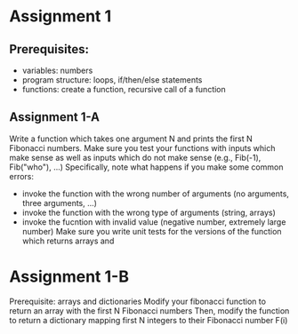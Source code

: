 # Assignment 1

## Prerequisites: 
- variables: numbers
- program structure: loops, if/then/else statements
- functions: create a function, recursive call of a function

## Assignment 1-A
Write a function which takes one argument N and prints the first N Fibonacci numbers. 
Make sure you test your functions with inputs which make sense as well as inputs which do not make sense (e.g., Fib(-1), Fib("who"), ...) 
Specifically, note what happens if you make some common errors: 
- invoke the function with the wrong number of arguments (no arguments, three arguments, ...) 
- invoke the function with the wrong type of arguments (string, arrays) 
- invoke the fucntion with invalid value (negative number, extremely large number)
Make sure you write unit tests for the versions of the function which returns arrays and 

# Assignment 1-B
Prerequisite: arrays and dictionaries
Modify your fibonacci function to return an array with the first N Fibonacci numbers
Then, modify the function to return a dictionary mapping first N integers to their Fibonacci number F(i)
